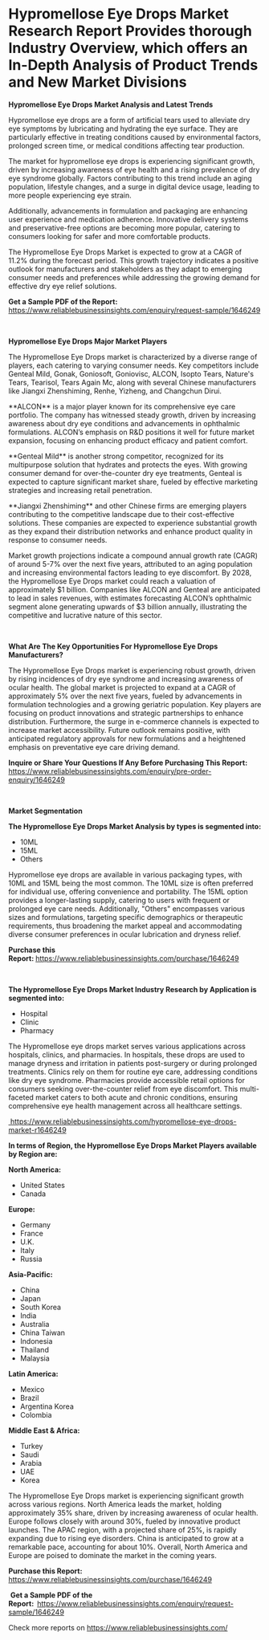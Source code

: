 <p><h1>Hypromellose Eye Drops Market Research Report Provides thorough Industry Overview, which offers an In-Depth Analysis of Product Trends and New Market Divisions</h1></p><p><strong>Hypromellose Eye Drops Market Analysis and Latest Trends</strong></p>
<p><p>Hypromellose eye drops are a form of artificial tears used to alleviate dry eye symptoms by lubricating and hydrating the eye surface. They are particularly effective in treating conditions caused by environmental factors, prolonged screen time, or medical conditions affecting tear production. </p><p>The market for hypromellose eye drops is experiencing significant growth, driven by increasing awareness of eye health and a rising prevalence of dry eye syndrome globally. Factors contributing to this trend include an aging population, lifestyle changes, and a surge in digital device usage, leading to more people experiencing eye strain. </p><p>Additionally, advancements in formulation and packaging are enhancing user experience and medication adherence. Innovative delivery systems and preservative-free options are becoming more popular, catering to consumers looking for safer and more comfortable products. </p><p>The Hypromellose Eye Drops Market is expected to grow at a CAGR of 11.2% during the forecast period. This growth trajectory indicates a positive outlook for manufacturers and stakeholders as they adapt to emerging consumer needs and preferences while addressing the growing demand for effective dry eye relief solutions.</p></p>
<p><strong>Get a Sample PDF of the Report:&nbsp;</strong> <a href="https://www.reliablebusinessinsights.com/enquiry/request-sample/1646249?utm_campaign=2298&utm_medium=2&utm_source=Github&utm_content=ia&utm_term=08032025&utm_id=hypromellose-eye-drops">https://www.reliablebusinessinsights.com/enquiry/request-sample/1646249</a></p>
<p>&nbsp;</p>
<p><strong>Hypromellose Eye Drops Major Market Players</strong></p>
<p><p>The Hypromellose Eye Drops market is characterized by a diverse range of players, each catering to varying consumer needs. Key competitors include Genteal Mild, Gonak, Goniosoft, Goniovisc, ALCON, Isopto Tears, Nature's Tears, Tearisol, Tears Again Mc, along with several Chinese manufacturers like Jiangxi Zhenshiming, Renhe, Yizheng, and Changchun Dirui.</p><p>**ALCON** is a major player known for its comprehensive eye care portfolio. The company has witnessed steady growth, driven by increasing awareness about dry eye conditions and advancements in ophthalmic formulations. ALCON’s emphasis on R&D positions it well for future market expansion, focusing on enhancing product efficacy and patient comfort.</p><p>**Genteal Mild** is another strong competitor, recognized for its multipurpose solution that hydrates and protects the eyes. With growing consumer demand for over-the-counter dry eye treatments, Genteal is expected to capture significant market share, fueled by effective marketing strategies and increasing retail penetration.</p><p>**Jiangxi Zhenshiming** and other Chinese firms are emerging players contributing to the competitive landscape due to their cost-effective solutions. These companies are expected to experience substantial growth as they expand their distribution networks and enhance product quality in response to consumer needs.</p><p>Market growth projections indicate a compound annual growth rate (CAGR) of around 5-7% over the next five years, attributed to an aging population and increasing environmental factors leading to eye discomfort. By 2028, the Hypromellose Eye Drops market could reach a valuation of approximately $1 billion. Companies like ALCON and Genteal are anticipated to lead in sales revenues, with estimates forecasting ALCON’s ophthalmic segment alone generating upwards of $3 billion annually, illustrating the competitive and lucrative nature of this sector.</p></p>
<p>&nbsp;</p>
<p><strong>What Are The Key Opportunities For Hypromellose Eye Drops Manufacturers?</strong></p>
<p><p>The Hypromellose Eye Drops market is experiencing robust growth, driven by rising incidences of dry eye syndrome and increasing awareness of ocular health. The global market is projected to expand at a CAGR of approximately 5% over the next five years, fueled by advancements in formulation technologies and a growing geriatric population. Key players are focusing on product innovations and strategic partnerships to enhance distribution. Furthermore, the surge in e-commerce channels is expected to increase market accessibility. Future outlook remains positive, with anticipated regulatory approvals for new formulations and a heightened emphasis on preventative eye care driving demand.</p></p>
<p><strong>Inquire or Share Your Questions If Any Before Purchasing This Report:</strong> <a href="https://www.reliablebusinessinsights.com/enquiry/pre-order-enquiry/1646249?utm_campaign=2298&utm_medium=2&utm_source=Github&utm_content=ia&utm_term=08032025&utm_id=hypromellose-eye-drops">https://www.reliablebusinessinsights.com/enquiry/pre-order-enquiry/1646249</a></p>
<p>&nbsp;</p>
<p><strong>Market Segmentation</strong></p>
<p><strong>The Hypromellose Eye Drops Market Analysis by types is segmented into:</strong></p>
<p><ul><li>10ML</li><li>15ML</li><li>Others</li></ul></p>
<p><p>Hypromellose eye drops are available in various packaging types, with 10ML and 15ML being the most common. The 10ML size is often preferred for individual use, offering convenience and portability. The 15ML option provides a longer-lasting supply, catering to users with frequent or prolonged eye care needs. Additionally, "Others" encompasses various sizes and formulations, targeting specific demographics or therapeutic requirements, thus broadening the market appeal and accommodating diverse consumer preferences in ocular lubrication and dryness relief.</p></p>
<p><strong>Purchase this Report:&nbsp;</strong><a href="https://www.reliablebusinessinsights.com/purchase/1646249?utm_campaign=2298&utm_medium=2&utm_source=Github&utm_content=ia&utm_term=08032025&utm_id=hypromellose-eye-drops">https://www.reliablebusinessinsights.com/purchase/1646249</a></p>
<p>&nbsp;</p>
<p><strong>The Hypromellose Eye Drops Market Industry Research by Application is segmented into:</strong></p>
<p><ul><li>Hospital</li><li>Clinic</li><li>Pharmacy</li></ul></p>
<p><p>The Hypromellose eye drops market serves various applications across hospitals, clinics, and pharmacies. In hospitals, these drops are used to manage dryness and irritation in patients post-surgery or during prolonged treatments. Clinics rely on them for routine eye care, addressing conditions like dry eye syndrome. Pharmacies provide accessible retail options for consumers seeking over-the-counter relief from eye discomfort. This multi-faceted market caters to both acute and chronic conditions, ensuring comprehensive eye health management across all healthcare settings.</p></p>
<p><a href="https://www.reliablebusinessinsights.com/hypromellose-eye-drops-market-r1646249?utm_campaign=2298&utm_medium=2&utm_source=Github&utm_content=ia&utm_term=08032025&utm_id=hypromellose-eye-drops">&nbsp;https://www.reliablebusinessinsights.com/hypromellose-eye-drops-market-r1646249</a></p>
<p><strong>In terms of Region, the Hypromellose Eye Drops Market Players available by Region are:</strong></p>
<p>
    <p> <strong> North America: </strong>
        <ul>
            <li>United States</li>
            <li>Canada</li>
        </ul>
        </p> 
    <p> <strong> Europe: </strong>
        <ul>
            <li>Germany</li>
            <li>France</li>
            <li>U.K.</li>
            <li>Italy</li>
            <li>Russia</li>
        </ul>
        </p> 
    <p> <strong> Asia-Pacific: </strong>
        <ul>
            <li>China</li>
            <li>Japan</li>
            <li>South Korea</li>
            <li>India</li>
            <li>Australia</li>
            <li>China Taiwan</li>
            <li>Indonesia</li>
            <li>Thailand</li>
            <li>Malaysia</li>
        </ul>
        </p> 
    <p> <strong> Latin America: </strong>
        <ul>
            <li>Mexico</li>
            <li>Brazil</li>
            <li>Argentina Korea</li>
            <li>Colombia</li>
        </ul>
        </p> 
    <p> <strong> Middle East & Africa: </strong>
        <ul>
            <li>Turkey</li>
            <li>Saudi</li>
            <li>Arabia</li>
            <li>UAE</li>
            <li>Korea</li>
        </ul>
    </p>
    </p>
<p><p>The Hypromellose Eye Drops market is experiencing significant growth across various regions. North America leads the market, holding approximately 35% share, driven by increasing awareness of ocular health. Europe follows closely with around 30%, fueled by innovative product launches. The APAC region, with a projected share of 25%, is rapidly expanding due to rising eye disorders. China is anticipated to grow at a remarkable pace, accounting for about 10%. Overall, North America and Europe are poised to dominate the market in the coming years.</p></p>
<p><strong>Purchase this Report: </strong><a href="https://www.reliablebusinessinsights.com/purchase/1646249?utm_campaign=2298&utm_medium=2&utm_source=Github&utm_content=ia&utm_term=08032025&utm_id=hypromellose-eye-drops">https://www.reliablebusinessinsights.com/purchase/1646249</a></p>
<p>&nbsp;<strong>Get a Sample PDF of the Report:&nbsp;&nbsp;</strong><a href="https://www.reliablebusinessinsights.com/enquiry/request-sample/1646249?utm_campaign=2298&utm_medium=2&utm_source=Github&utm_content=ia&utm_term=08032025&utm_id=hypromellose-eye-drops">https://www.reliablebusinessinsights.com/enquiry/request-sample/1646249</a></p>
<p><strong></strong></p>
<p>Check more reports on <a href="https://www.reliablebusinessinsights.com/?utm_campaign=2298&utm_medium=2&utm_source=Github&utm_content=ia&utm_term=08032025&utm_id=hypromellose-eye-drops">https://www.reliablebusinessinsights.com/</a></p>